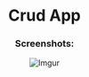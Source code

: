 <div align="center">
<h1>Crud App</h1>


<h3>Screenshots:</h3>

![Imgur](https://i.imgur.com/qGSpik8.png)
